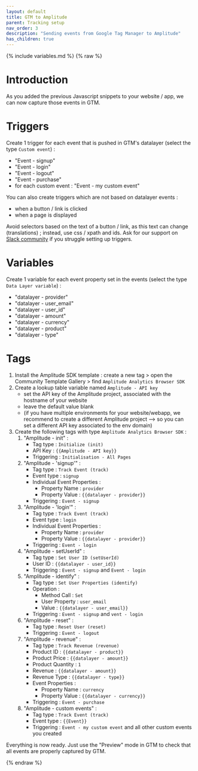 ```yaml
---
layout: default
title: GTM to Amplitude
parent: Tracking setup
nav_order: 3
description: "Sending events from Google Tag Manager to Amplitude"
has_children: true
---
```

{% include variables.md %}
{% raw %}

# Introduction

As you added the previous Javascript snippets to your website / app, we can now capture those events in GTM.

# Triggers
Create 1 trigger for each event that is pushed in GTM's datalayer (select the type ``Custom event``) :
- "Event - signup"
- "Event - login"
- "Event - logout"
- "Event - purchase"
- for each custom event : "Event - my custom event"

You can also create triggers which are not based on datalayer events :
* when a button / link is clicked
* when a page is displayed

Avoid selectors based on the text of a button / link, as this text can change (translations) ; instead, use css / xpath and ids.
Ask for our support on [Slack community] if you struggle setting up triggers.

# Variables
Create 1 variable for each event property set in the events (select the type ``Data Layer variable``) :
- "datalayer - provider"
- "datalayer - user_email"
- "datalayer - user_id"
- "datalayer - amount"
- "datalayer - currency"
- "datalayer - product"
- "datalayer - type"

# Tags

1. Install the Amplitude SDK template : create a new tag > open the Community Template Gallery > find ``Amplitude Analytics Browser SDK``
2. Create a lookup table variable named ``Amplitude - API key``
   * set the API key of the Amplitude project, associated with the hostname of your website
   * leave the default value blank
   * (if you have multiple environments for your website/webapp, we recommend to create a different Amplitude project --> so you can set a different API key associated to the env domain)
3. Create the following tags with type ``Amplitude Analytics Browser SDK`` :
    1. "Amplitude - init" :
        * Tag type : ``Initialize (init)``
        * API Key : ``{{Amplitude - API key}}``
        * Triggering : ``Initialisation - All Pages``
    2. "Amplitude - 'signup'" :
        * Tag type : ``Track Event (track)``
        * Event type : ``signup``
        * Individual Event Properties :
            * Property Name : ``provider``
            * Property Value : ``{{datalayer - provider}}``
        * Triggering : ``Event - signup``
    3. "Amplitude - 'login'" :
        * Tag type : ``Track Event (track)``
        * Event type : ``login``
        * Individual Event Properties :
            * Property Name : ``provider``
            * Property Value : ``{{datalayer - provider}}``
        * Triggering : ``Event - login``
    4. "Amplitude - setUserId" :
        * Tag type : ``Set User ID (setUserId)``
        * User ID : ``{{datalayer - user_id}}``
        * Triggering : ``Event - signup`` and ``Event - login``
    5. "Amplitude - identify" :
        * Tag type : ``Set User Properties (identify)``
        * Operation :
            * Method Call : ``Set``
            * User Property : ``user_email``
            * Value : ``{{datalayer - user_email}}``
        * Triggering : ``Event - signup`` and ``vent - login``
    6. "Amplitude - reset" :
        * Tag type : ``Reset User (reset)``
        * Triggering : ``Event - logout``
    7. "Amplitude - revenue" :
        * Tag type : ``Track Revenue (revenue)``
        * Product ID : ``{{datalayer - product}}``
        * Product Price : ``{{datalayer - amount}}``
        * Product Quantity : ``1``
        * Revenue : ``{{datalayer - amount}}``
        * Revenue Type : ``{{datalayer - type}}``
        * Event Properties :
            * Property Name : ``currency``
            * Property Value : ``{{datalayer - currency}}``
        * Triggering : ``Event - purchase``
    8. "Amplitude - custom events" :
        * Tag type : ``Track Event (track)``
        * Event type : ``{{Event}}``
        * Triggering : ``Event - my custom event`` and all other custom events you created

Everything is now ready.
Just use the "Preview" mode in GTM to check that all events are properly captured by GTM.

{% endraw %}

[Slack community]: https://join.slack.com/t/hyperaktivcommunity/shared_invite/zt-2gxxifo1f-N1lKn5~V32Hgvpx4~oi4IA
